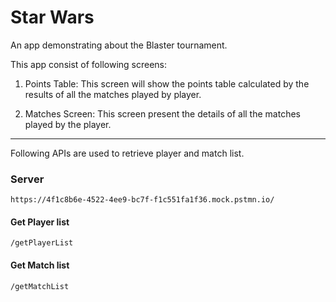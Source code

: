 # Star Wars

An app demonstrating about the Blaster tournament.

This app consist of following screens: 

1. Points Table: This screen will show the points table calculated by the results of all the matches played by player.

2. Matches Screen: This screen present the details of all the matches played by the player.

---

Following APIs are used to retrieve player and match list.

### Server
```
https://4f1c8b6e-4522-4ee9-bc7f-f1c551fa1f36.mock.pstmn.io/
```

#### Get Player list 
``` 
/getPlayerList
```

#### Get Match list 
``` 
/getMatchList
```
